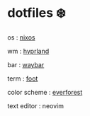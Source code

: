 # dotfiles ❄️

os : [nixos](https://nixos.org/)

wm : [hyprland](https://hyprland.org/)

bar : [waybar](https://github.com/Alexays/Waybar)

term : [foot](https://codeberg.org/dnkl/foot)

color scheme : [everforest](https://github.com/sainnhe/everforest)

text editor : neovim
